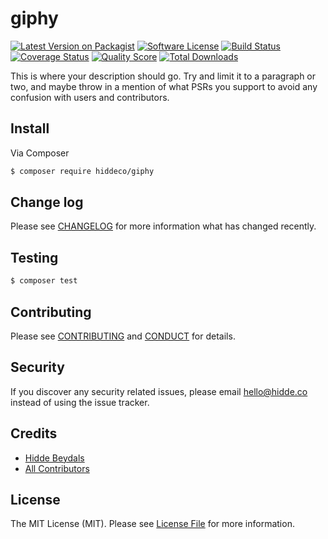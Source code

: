# giphy

[![Latest Version on Packagist][ico-version]][link-packagist]
[![Software License][ico-license]](LICENSE.md)
[![Build Status][ico-travis]][link-travis]
[![Coverage Status][ico-scrutinizer]][link-scrutinizer]
[![Quality Score][ico-code-quality]][link-code-quality]
[![Total Downloads][ico-downloads]][link-downloads]

This is where your description should go. Try and limit it to a paragraph or two, and maybe throw in a mention of what
PSRs you support to avoid any confusion with users and contributors.

## Install

Via Composer

``` bash
$ composer require hiddeco/giphy
```

## Change log

Please see [CHANGELOG](CHANGELOG.md) for more information what has changed recently.

## Testing

``` bash
$ composer test
```

## Contributing

Please see [CONTRIBUTING](CONTRIBUTING.md) and [CONDUCT](CONDUCT.md) for details.

## Security

If you discover any security related issues, please email hello@hidde.co instead of using the issue tracker.

## Credits

- [Hidde Beydals][link-author]
- [All Contributors][link-contributors]

## License

The MIT License (MIT). Please see [License File](LICENSE.md) for more information.

[ico-version]: https://img.shields.io/packagist/v/hiddeco/giphy.svg?style=flat-square
[ico-license]: https://img.shields.io/badge/license-MIT-brightgreen.svg?style=flat-square
[ico-travis]: https://img.shields.io/travis/hiddeco/giphy/master.svg?style=flat-square
[ico-scrutinizer]: https://img.shields.io/scrutinizer/coverage/g/hiddeco/giphy.svg?style=flat-square
[ico-code-quality]: https://img.shields.io/scrutinizer/g/hiddeco/giphy.svg?style=flat-square
[ico-downloads]: https://img.shields.io/packagist/dt/hiddeco/giphy.svg?style=flat-square

[link-packagist]: https://packagist.org/packages/hiddeco/giphy
[link-travis]: https://travis-ci.org/hiddeco/giphy
[link-scrutinizer]: https://scrutinizer-ci.com/g/hiddeco/giphy/code-structure
[link-code-quality]: https://scrutinizer-ci.com/g/hiddeco/giphy
[link-downloads]: https://packagist.org/packages/hiddeco/giphy
[link-author]: https://github.com/hiddeco
[link-contributors]: ../../contributors
